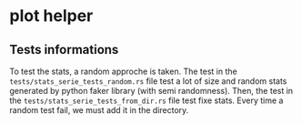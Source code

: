 # plot helper

## Tests informations

To test the stats, a random approche is taken. The test in the `tests/stats_serie_tests_random.rs` file test a lot of size and random stats generated by python faker library (with semi randomness). Then, the test in the `tests/stats_serie_tests_from_dir.rs` file test fixe stats. Every time a random test fail, we must add it in the directory.
